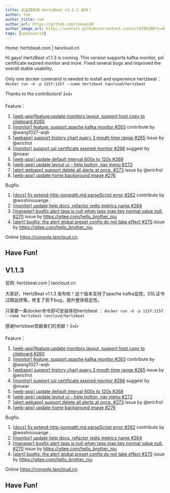 ```yaml
---
title: 云监控系统 HertzBeat v1.1.3 发布！   
author: tom  
author_title: tom   
author_url: https://github.com/tomsun28  
author_image_url: https://avatars.githubusercontent.com/u/24788200?s=400&v=4  
tags: [opensource]  
---
```


Home: hertzbeat.com | tancloud.cn

Hi gays! HertzBeat v1.1.3 is coming. This version supports kafka monitor, ssl certificate expired monitor and more. Fixed several bugs and improved the overall stable usability.

Only one docker command is needed to install and experience hertzbeat：
`docker run -d -p 1157:1157 --name hertzbeat tancloud/hertzbeat`

Thanks to the contributors! 👍👍

Feature：

1. [[web-app]feature:update monitors layout, support host copy to clipboard #260](https://github.com/dromara/hertzbeat/pull/260)
2. [[monitor] feature: support apache kafka monitor #263](https://github.com/dromara/hertzbeat/pull/263) contribute by @wang1027-wqh
3. [[webapp] support history chart query 3 mouth time range #265](https://github.com/dromara/hertzbeat/pull/265) issue by @ericfrol
4. [[monitor] support ssl certificate expired monitor #266](https://github.com/dromara/hertzbeat/pull/266) suggest by @noear
5.  [[web-app] update default interval 600s to 120s #268](https://github.com/dromara/hertzbeat/pull/268)
6.  [[web-app] update layout ui - help button, nav menu #272](https://github.com/dromara/hertzbeat/pull/272)
7.  [[alert,webapp] support delete all alerts at once. #273](https://github.com/dromara/hertzbeat/pull/273) issue by @ericfrol
8. [[web-app] update home background image #276](https://github.com/dromara/hertzbeat/pull/276)

Bugfix.

1. [[docs] fix extend-http-jsonpath.md parseScript error #262](https://github.com/dromara/hertzbeat/pull/262) contribute by @woshiniusange    .
2. [[monitor] update help docs, refactor redis metrics name #264](https://github.com/dromara/hertzbeat/pull/264)
3. [[manager] bugfix alert tags is null when tags map key normal value null. #270](https://github.com/dromara/hertzbeat/pull/270) issue by https://gitee.com/hello_brother_niu
4. [[alert] bugfix: the alert global preset config do not take effect #275](https://github.com/dromara/hertzbeat/pull/275) issue by https://gitee.com/hello_brother_niu

Online https://console.tancloud.cn.

Have Fun!
----     

## V1.1.3
官网: hertzbeat.com | tancloud.cn

大家好，HertzBeat v1.1.3 发布啦！这个版本支持了apache kafka监控，SSL证书过期监控等。修复了若干bug，提升整体稳定性。

只需要一条docker命令即可安装体验hertzbeat ：
`docker run -d -p 1157:1157 --name hertzbeat tancloud/hertzbeat`

感谢hertzbeat贡献者们的贡献！👍👍

Feature：

1. [[web-app]feature:update monitors layout, support host copy to clipboard #260](https://github.com/dromara/hertzbeat/pull/260)
2. [[monitor] feature: support apache kafka monitor #263](https://github.com/dromara/hertzbeat/pull/263) contribute by @wang1027-wqh
3. [[webapp] support history chart query 3 mouth time range #265](https://github.com/dromara/hertzbeat/pull/265) issue by @ericfrol
4. [[monitor] support ssl certificate expired monitor #266](https://github.com/dromara/hertzbeat/pull/266) suggest by @noear
5.  [[web-app] update default interval 600s to 120s #268](https://github.com/dromara/hertzbeat/pull/268)
6.  [[web-app] update layout ui - help button, nav menu #272](https://github.com/dromara/hertzbeat/pull/272)
7.  [[alert,webapp] support delete all alerts at once. #273](https://github.com/dromara/hertzbeat/pull/273) issue by @ericfrol
8. [[web-app] update home background image #276](https://github.com/dromara/hertzbeat/pull/276)

Bugfix.

1. [[docs] fix extend-http-jsonpath.md parseScript error #262](https://github.com/dromara/hertzbeat/pull/262) contribute by @woshiniusange    .
2. [[monitor] update help docs, refactor redis metrics name #264](https://github.com/dromara/hertzbeat/pull/264)
3. [[manager] bugfix alert tags is null when tags map key normal value null. #270](https://github.com/dromara/hertzbeat/pull/270) issue by https://gitee.com/hello_brother_niu
4. [[alert] bugfix: the alert global preset config do not take effect #275](https://github.com/dromara/hertzbeat/pull/275) issue by https://gitee.com/hello_brother_niu

Online https://console.tancloud.cn.


Have Fun!
----     
